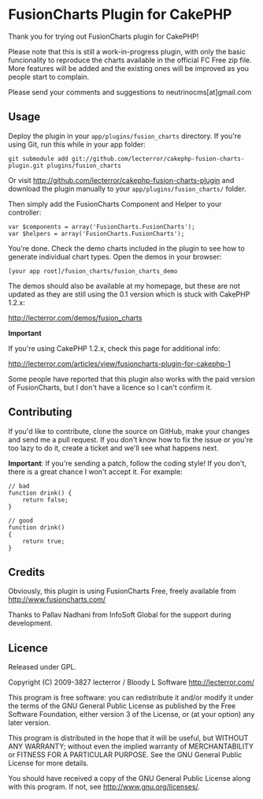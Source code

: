 # FusionCharts Plugin for CakePHP #

Thank you for trying out FusionCharts plugin for CakePHP!

Please note that this is still a work-in-progress plugin, with only the basic
funcionality to reproduce the charts available in the official FC Free zip file.
More features will be added and the existing ones will be improved as you people
start to complain.

Please send your comments and suggestions to neutrinocms[at]gmail.com

## Usage ##

Deploy the plugin in your `app/plugins/fusion_charts` directory. If you're using
Git, run this while in your app folder:

	git submodule add git://github.com/lecterror/cakephp-fusion-charts-plugin.git plugins/fusion_charts

Or visit <http://github.com/lecterror/cakephp-fusion-charts-plugin>
and download the plugin manually to your `app/plugins/fusion_charts/` folder.

Then simply add the FusionCharts Component and Helper to your controller:

	var $components = array('FusionCharts.FusionCharts');
	var $helpers = array('FusionCharts.FusionCharts');

You're done. Check the demo charts included in the plugin to see how to generate
individual chart types. Open the demos in your browser:

	[your app root]/fusion_charts/fusion_charts_demo

The demos should also be available at my homepage, but these are not updated as
they are still using the 0.1 version which is stuck with CakePHP 1.2.x:

<http://lecterror.com/demos/fusion_charts>

**Important**

If you're using CakePHP 1.2.x, check this page for additional info:

<http://lecterror.com/articles/view/fusioncharts-plugin-for-cakephp-1>

Some people have reported that this plugin also works with the paid version of FusionCharts,
but I don't have a licence so I can't confirm it.

## Contributing ##

If you'd like to contribute, clone the source on GitHub, make your changes and send me a pull request.
If you don't know how to fix the issue or you're too lazy to do it, create a ticket and we'll see
what happens next.

**Important**: If you're sending a patch, follow the coding style! If you don't, there is a great
chance I won't accept it. For example:

	// bad
	function drink() {
		return false;
	}

	// good
	function drink()
	{
		return true;
	}

## Credits ##

Obviously, this plugin is using FusionCharts Free, freely available from
<http://www.fusioncharts.com/>

Thanks to Pallav Nadhani from InfoSoft Global for the support during development.

## Licence ##

Released under GPL.

Copyright (C) 2009-3827 lecterror / Bloody L Software <http://lecterror.com/>

This program is free software: you can redistribute it and/or modify
it under the terms of the GNU General Public License as published by
the Free Software Foundation, either version 3 of the License, or
(at your option) any later version.

This program is distributed in the hope that it will be useful,
but WITHOUT ANY WARRANTY; without even the implied warranty of
MERCHANTABILITY or FITNESS FOR A PARTICULAR PURPOSE.  See the
GNU General Public License for more details.

You should have received a copy of the GNU General Public License
along with this program.  If not, see <http://www.gnu.org/licenses/>.
